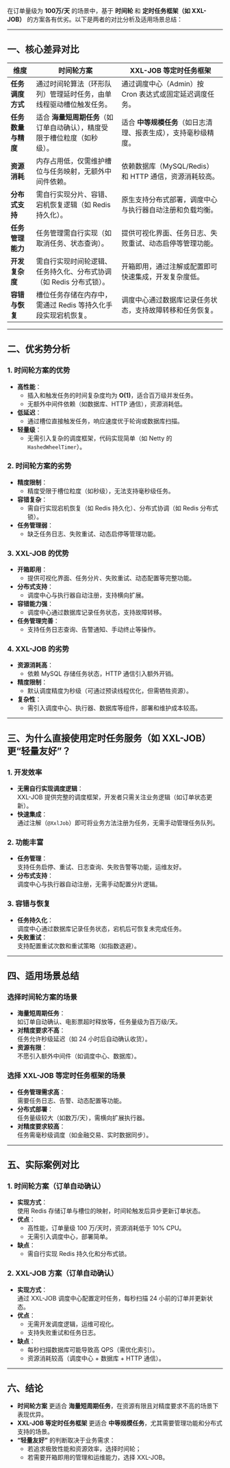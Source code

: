在订单量级为 **100万/天** 的场景中，基于 **时间轮** 和 **定时任务框架（如 XXL-JOB）** 的方案各有优劣。以下是两者的对比分析及适用场景总结：

---

## **一、核心差异对比**
| **维度**               | **时间轮方案**                                                                 | **XXL-JOB 等定时任务框架**                                       |
|------------------------|-------------------------------------------------------------------------------|------------------------------------------------------------------|
| **任务调度方式**        | 通过时间轮算法（环形队列）管理延时任务，由单线程驱动槽位触发任务。                   | 通过调度中心（Admin）按 Cron 表达式或固定延迟调度任务。             |
| **任务数量与精度**       | 适合 **海量短周期任务**（如订单自动确认），精度受限于槽位粒度（如秒级）。            | 适合 **中等规模任务**（如日志清理、报表生成），支持毫秒级精度。     |
| **资源消耗**            | 内存占用低，仅需维护槽位与任务映射，无额外中间件依赖。                             | 依赖数据库（MySQL/Redis）和 HTTP 通信，资源消耗较高。             |
| **分布式支持**          | 需自行实现分片、容错、宕机恢复逻辑（如 Redis 持久化）。                            | 原生支持分布式部署，调度中心与执行器自动注册和负载均衡。           |
| **任务管理能力**        | 任务管理需自行实现（如取消任务、状态查询）。                                     | 提供可视化界面、任务日志、失败重试、动态启停等管理功能。           |
| **开发复杂度**          | 需自行实现时间轮逻辑、任务持久化、分布式协调（如 Redis 分布式锁）。                | 开箱即用，通过注解或配置即可快速集成，开发复杂度低。              |
| **容错与恢复**          | 槽位任务存储在内存中，需通过 Redis 等持久化手段实现宕机恢复。                      | 调度中心通过数据库记录任务状态，支持故障转移和任务恢复。           |

---

## **二、优劣势分析**
### **1. 时间轮方案的优势**
- **高性能**：  
  - 插入和触发任务的时间复杂度均为 **O(1)**，适合百万级并发任务。
  - 无额外中间件依赖（如数据库、HTTP 通信），资源消耗低。
- **低延迟**：  
  - 通过槽位直接触发任务，响应速度优于轮询或数据库扫描。
- **轻量级**：  
  - 无需引入复杂的调度框架，代码实现简单（如 Netty 的 `HashedWheelTimer`）。

### **2. 时间轮方案的劣势**
- **精度限制**：  
  - 精度受限于槽位粒度（如秒级），无法支持毫秒级任务。
- **容错复杂**：  
  - 需自行实现宕机恢复（如 Redis 持久化）、分布式协调（如 Redis 分布式锁）。
- **任务管理弱**：  
  - 缺乏任务日志、失败重试、动态启停等管理功能。

### **3. XXL-JOB 的优势**
- **开箱即用**：  
  - 提供可视化界面、任务分片、失败重试、动态配置等完整功能。
- **分布式支持**：  
  - 调度中心与执行器自动注册，支持横向扩展。
- **容错能力强**：  
  - 调度中心通过数据库记录任务状态，支持故障转移。
- **任务管理完善**：  
  - 支持任务日志查询、告警通知、手动终止等操作。

### **4. XXL-JOB 的劣势**
- **资源消耗高**：  
  - 依赖 MySQL 存储任务状态，HTTP 通信引入额外开销。
- **精度限制**：  
  - 默认调度精度为秒级（可通过预读线程优化，但需牺牲资源）。
- **复杂性**：  
  - 需引入调度中心、执行器、数据库等组件，部署和维护成本较高。

---

## **三、为什么直接使用定时任务服务（如 XXL-JOB）更“轻量友好”？**
### **1. 开发效率**
- **无需自行实现调度逻辑**：  
  XXL-JOB 提供完整的调度框架，开发者只需关注业务逻辑（如订单状态更新）。
- **快速集成**：  
  通过注解（`@XxlJob`）即可将业务方法注册为任务，无需手动管理任务队列。

### **2. 功能丰富**
- **任务管理**：  
  支持任务启停、重试、日志查询、失败告警等功能，运维友好。
- **分布式支持**：  
  调度中心与执行器自动注册，无需手动配置分片逻辑。

### **3. 容错与恢复**
- **任务持久化**：  
  调度中心通过数据库记录任务状态，宕机后可恢复未完成任务。
- **失败重试**：  
  支持配置重试次数和重试策略（如指数退避）。

---

## **四、适用场景总结**
### **选择时间轮方案的场景**
- **海量短周期任务**：  
  如订单自动确认、电影票超时释放等，任务量级为百万级/天。
- **对精度要求不高**：  
  任务允许秒级延迟（如 24 小时后自动确认收货）。
- **资源有限**：  
  不愿引入额外中间件（如调度中心、数据库）。

### **选择 XXL-JOB 等定时任务框架的场景**
- **任务管理需求高**：  
  需要任务日志、告警、动态配置等功能。
- **分布式部署**：  
  任务量级较大（如数万/天），需横向扩展执行器。
- **对精度要求较高**：  
  任务需毫秒级调度（如金融交易、实时数据同步）。

---

## **五、实际案例对比**
### **1. 时间轮方案（订单自动确认）**
- **实现方式**：  
  使用 Redis 存储订单与槽位的映射，时间轮触发后异步更新订单状态。
- **优点**：  
  - 高性能，订单量级 100 万/天时，资源消耗低于 10% CPU。
  - 无需引入调度中心，部署简单。
- **缺点**：  
  - 需自行实现 Redis 持久化和分布式锁。

### **2. XXL-JOB 方案（订单自动确认）**
- **实现方式**：  
  通过 XXL-JOB 调度中心配置定时任务，每秒扫描 24 小前的订单并更新状态。
- **优点**：  
  - 无需开发调度逻辑，运维可视化。
  - 支持失败重试和任务日志。
- **缺点**：  
  - 每秒扫描数据库可能导致高 QPS（需优化索引）。
  - 资源消耗较高（调度中心 + 数据库 + HTTP 通信）。

---

## **六、结论**
- **时间轮方案** 更适合 **海量短周期任务**，在资源有限且对精度要求不高的场景下表现优异。
- **XXL-JOB 等定时任务框架** 更适合 **中等规模任务**，尤其需要管理功能和分布式支持的场景。
- **“轻量友好”** 的判断取决于业务需求：  
  - 若追求极致性能和资源效率，选择时间轮；  
  - 若需要开箱即用的管理和运维能力，选择 XXL-JOB。